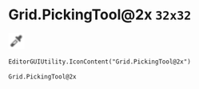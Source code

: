 # Grid.PickingTool@2x `32x32`
<img src="/img/Grid.PickingTool.png" width=32 height=32>

``` CSharp
EditorGUIUtility.IconContent("Grid.PickingTool@2x")
```
```
Grid.PickingTool@2x
```
